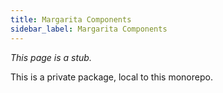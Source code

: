 ```yaml
---
title: Margarita Components
sidebar_label: Margarita Components
---
```


_This page is a stub._

This is a private package, local to this monorepo.
